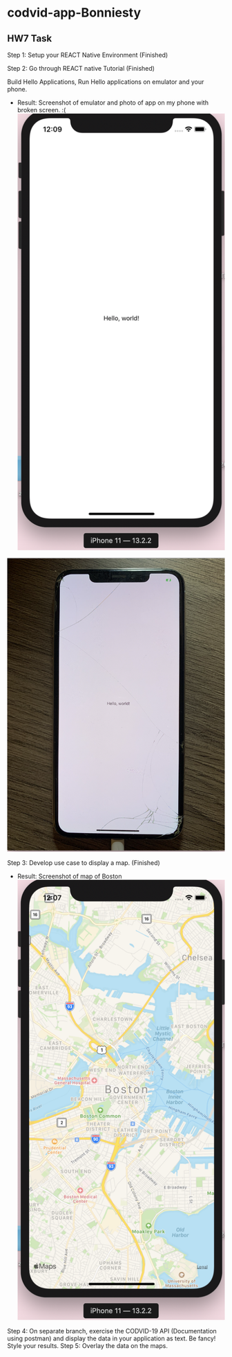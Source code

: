 # codvid-app-Bonniesty
## HW7 Task
 Step 1:  Setup your REACT Native Environment (Finished)

 Step 2:  Go through REACT native Tutorial (Finished)

Build Hello Applications, Run Hello applications on emulator and your phone.

- Result:
Screenshot of emulator and photo of app on my phone with broken screen. :(
![image](https://github.com/BUEC500C1/codvid-app-Bonniesty/blob/master/scheenshot/photo2.jpg )

![image](https://github.com/BUEC500C1/codvid-app-Bonniesty/blob/master/scheenshot/photo1.png)

 Step 3:  Develop use case to display a map. (Finished) 
- Result:
Screenshot of map of Boston
![image](https://github.com/BUEC500C1/codvid-app-Bonniesty/blob/master/scheenshot/screenshot2.png)







 Step 4:  On separate branch, exercise the CODVID-19 API (Documentation using postman) and display the data in your application as text.  Be fancy!  Style your results.
 Step 5:  Overlay the data on the maps.

